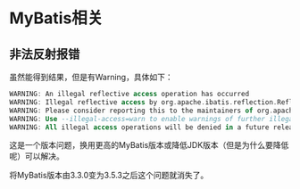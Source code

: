 <!--
 * @Author: Lili
 * @Date: 2020-06-04 16:39:00
 * @Description: 
 * @LastEditTime: 2020-06-04 16:39:02
-->

# MyBatis相关

## 非法反射报错

虽然能得到结果，但是有Warning，具体如下：

```a
WARNING: An illegal reflective access operation has occurred
WARNING: Illegal reflective access by org.apache.ibatis.reflection.Reflector (file:.../org/mybatis/mybatis/3.3.0/mybatis-3.3.0.jar) to method java.lang.Class.checkPackageAccess(java.lang.SecurityManager,java.lang.ClassLoader,boolean)
WARNING: Please consider reporting this to the maintainers of org.apache.ibatis.reflection.Reflector
WARNING: Use --illegal-access=warn to enable warnings of further illegal reflective access operations
WARNING: All illegal access operations will be denied in a future release
```

这是一个版本问题，换用更高的MyBatis版本或降低JDK版本（但是为什么要降低呢）可以解决。

将MyBatis版本由3.3.0变为3.5.3之后这个问题就消失了。
